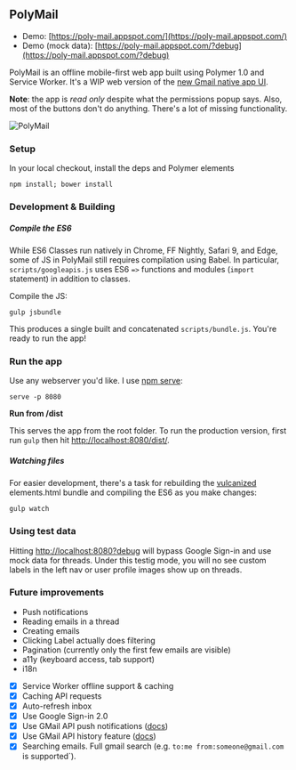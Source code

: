 ## PolyMail

- Demo: [https://poly-mail.appspot.com/](https://poly-mail.appspot.com/)
- Demo (mock data): [https://poly-mail.appspot.com/?debug](https://poly-mail.appspot.com/?debug)

PolyMail is an offline mobile-first web app built using Polymer 1.0 and Service Worker.
It's a WIP web version of the [new Gmail native app UI](http://gmailblog.blogspot.com/2014/11/a-more-modern-gmail-app-for-android.html).

**Note**: the app is *read only* despite what the permissions popup says. Also, most of the buttons don't do anything. There's a lot of missing functionality.

![PolyMail](https://raw.githubusercontent.com/ebidel/polymer-gmail/master/images/screenshot.jpg)

### Setup

In your local checkout, install the deps and Polymer elements

    npm install; bower install

### Development & Building

##### Compile the ES6

While ES6 Classes run natively in Chrome, FF Nightly, Safari 9, and Edge, some of JS
in PolyMail still requires compilation using Babel. In particular, `scripts/googleapis.js` uses ES6 `=>` functions and modules (`import` statement) in addition to classes.

Compile the JS:

    gulp jsbundle

This produces a single built and concatenated `scripts/bundle.js`. You're ready to run the app!

### Run the app

Use any webserver you'd like. I use [npm serve](https://www.npmjs.com/package/serve):

    serve -p 8080

**Run from /dist**

This serves the app from the root folder. To run the production version, first run
`gulp` then hit [http://localhost:8080/dist/](http://localhost:8080/dist/).

##### Watching files

For easier development, there's a task for rebuilding the [vulcanized](https://github.com/polymer/vulcanize) elements.html bundle and compiling the ES6 as you make changes:

    gulp watch

### Using test data

Hitting [http://localhost:8080?debug](http://localhost:8080?debug) will bypass Google Sign-in and use mock data for threads. Under this
testig mode, you will no see custom labels in the left nav or user profile images show up on threads.

### Future improvements

- Push notifications
- Reading emails in a thread
- Creating emails
- Clicking Label actually does filtering
- Pagination (currently only the first few emails are visible)
- a11y (keyboard access, tab support)
- i18n
- [x] Service Worker offline support & caching
- [x] Caching API requests
- [x] Auto-refresh inbox
- [x] Use Google Sign-in 2.0
- [x] Use GMail API push notifications ([docs](https://developers.google.com/gmail/api/guides/push))
- [x] Use GMail API history feature ([docs](https://developers.google.com/gmail/api/v1/reference/users/history/list))
- [x] Searching emails. Full gmail search (e.g. `to:me from:someone@gmail.com` is supported`).
